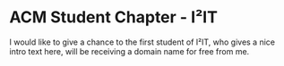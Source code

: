 # ACM Student Chapter - I²IT

I would like to give a chance to the first student of I²IT, who gives a nice intro text here, will be receiving a domain name for free from me.
